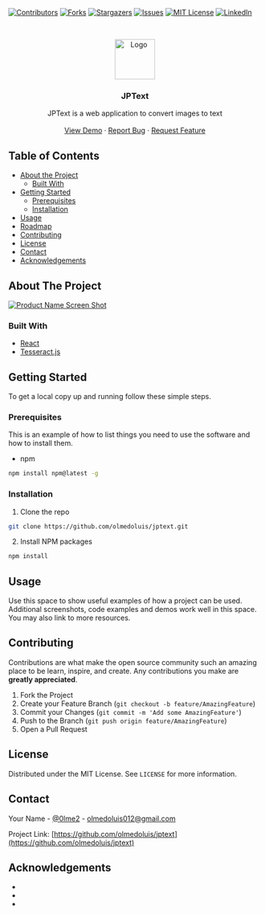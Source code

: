 [![Contributors][contributors-shield]][contributors-url]
[![Forks][forks-shield]][forks-url]
[![Stargazers][stars-shield]][stars-url]
[![Issues][issues-shield]][issues-url]
[![MIT License][license-shield]][license-url]
[![LinkedIn][linkedin-shield]][linkedin-url]



<!-- PROJECT LOGO -->
<br />
<p align="center">
  <a href="https://github.com/olmedoluis/jptext">
    <img src="/src/assets/images/jpt-logo.png" alt="Logo" width="80" height="80">
  </a>

  <h3 align="center">JPText</h3>

  <p align="center">
    JPText is a web application to convert images to text
    <br />
    <br />
    <a href="jptext.netlify.app">View Demo</a>
    ·
    <a href="https://github.com/olmedoluis/jptext/issues">Report Bug</a>
    ·
    <a href="https://github.com/olmedoluis/jptext/issues">Request Feature</a>
  </p>
</p>



<!-- TABLE OF CONTENTS -->
## Table of Contents

* [About the Project](#about-the-project)
  * [Built With](#built-with)
* [Getting Started](#getting-started)
  * [Prerequisites](#prerequisites)
  * [Installation](#installation)
* [Usage](#usage)
* [Roadmap](#roadmap)
* [Contributing](#contributing)
* [License](#license)
* [Contact](#contact)
* [Acknowledgements](#acknowledgements)



<!-- ABOUT THE PROJECT -->
## About The Project

[![Product Name Screen Shot][product-screenshot]](https://example.com)


### Built With

* [React](https://reactjs.org/)
* [Tesseract.js](https://tesseract.projectnaptha.com/)


<!-- GETTING STARTED -->
## Getting Started

To get a local copy up and running follow these simple steps.

### Prerequisites

This is an example of how to list things you need to use the software and how to install them.
* npm
```sh
npm install npm@latest -g
```

### Installation

1. Clone the repo
```sh
git clone https://github.com/olmedoluis/jptext.git
```
2. Install NPM packages
```sh
npm install
```



<!-- USAGE EXAMPLES -->
## Usage

Use this space to show useful examples of how a project can be used. Additional screenshots, code examples and demos work well in this space. You may also link to more resources.


<!-- CONTRIBUTING -->
## Contributing

Contributions are what make the open source community such an amazing place to be learn, inspire, and create. Any contributions you make are **greatly appreciated**.

1. Fork the Project
2. Create your Feature Branch (`git checkout -b feature/AmazingFeature`)
3. Commit your Changes (`git commit -m 'Add some AmazingFeature'`)
4. Push to the Branch (`git push origin feature/AmazingFeature`)
5. Open a Pull Request



<!-- LICENSE -->
## License

Distributed under the MIT License. See `LICENSE` for more information.



<!-- CONTACT -->
## Contact

Your Name - [@0lme2](https://twitter.com/0lme2) - olmedoluis012@gmail.com

Project Link: [https://github.com/olmedoluis/jptext](https://github.com/olmedoluis/jptext)



<!-- ACKNOWLEDGEMENTS -->
## Acknowledgements

* []()
* []()
* []()





<!-- MARKDOWN LINKS & IMAGES -->
<!-- https://www.markdownguide.org/basic-syntax/#reference-style-links -->
[contributors-shield]: https://img.shields.io/github/contributors/olmedoluis/repo.svg?style=flat-square
[contributors-url]: https://github.com/olmedoluis/repo/graphs/contributors
[forks-shield]: https://img.shields.io/github/forks/olmedoluis/repo.svg?style=flat-square
[forks-url]: https://github.com/olmedoluis/repo/network/members
[stars-shield]: https://img.shields.io/github/stars/olmedoluis/repo.svg?style=flat-square
[stars-url]: https://github.com/olmedoluis/repo/stargazers
[issues-shield]: https://img.shields.io/github/issues/olmedoluis/repo.svg?style=flat-square
[issues-url]: https://github.com/olmedoluis/repo/issues
[license-shield]: https://img.shields.io/github/license/olmedoluis/repo.svg?style=flat-square
[license-url]: https://github.com/olmedoluis/repo/blob/master/LICENSE.txt
[linkedin-shield]: https://img.shields.io/badge/-LinkedIn-black.svg?style=flat-square&logo=linkedin&colorB=555
[linkedin-url]: https://linkedin.com/in/luisaolmedo
[product-screenshot]: images/screenshot.png
